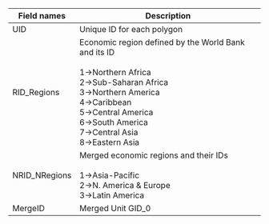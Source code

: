 | Field names | Description |
|-------------|-------------|
| UID | Unique ID for each polygon |
| RID_Regions | Economic region defined by the World Bank and its ID<br><br>1→Northern Africa<br>2→Sub-Saharan Africa<br>3→Northern America<br>4→Caribbean<br>5→Central America<br>6→South America<br>7→Central Asia<br>8→Eastern Asia | 9→South-eastern Asia<br>10→Southern Asia<br>11→Western Asia<br>12→Eastern Europe<br>13→Northern Europe<br>14→Southern Europe<br>15→Western Europe<br>16→Oceania |
| NRID_NRegions | Merged economic regions and their IDs<br><br>1→Asia-Pacific<br>2→N. America & Europe<br>3→Latin America | 4→N. Africa & W. Asia<br>5→Sub-Saharan Africa<br>6→Central & S. Asia |
| MergeID | Merged Unit GID_0 |
